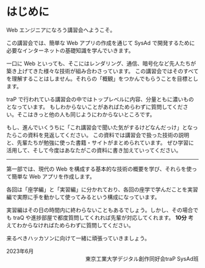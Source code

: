 # はじめに

<!-- エピグラフ入れたい-->

Web エンジニアになろう講習会へようこそ。

この講習会では、簡単な Web アプリの作成を通じて SysAd で開発するために必要なインターネットの基礎知識を学んでいきます。

一口に Web といっても、そこにはレンダリング、通信、暗号化など先人たちが築き上げてきた様々な技術が組み合わさっています。
この講習会ではそのすべてを理解することはしません。それらの「概観」をつかんでもらうことを目標とします。

traP で行われている講習会の中ではトップレベルに内容、分量ともに濃いものとなっています。
もしわからないことがあればためらわずに質問してください。そこはきっと他の人も同じようにわからないところです。

もし、進んでいくうちに「これ講習会で聞いた気がするけどなんだっけ」となったらこの資料を見返してください。
この資料では講習会で扱った技術の説明と、先輩たちが勉強に使った書籍・サイトがまとめられています。
ぜひ学習に活用して、そして今度はあなたがこの資料に書き加えていってください。

--- 

第一部では、現代の Web を構成する基本的な技術の概要を学び、それらを使って簡単な Web アプリを作成します。

各回は「座学編」と「実習編」に分かれており、各回の座学で学んだことを実習編で実際に手を動かして使ってみるという構成になっています。

実習編はその日の時間内に終わらないこともあるでしょう。しかし、その場合でも traQ や進捗部屋で都度質問してくれれば先輩が対応してくれます。
**10分** 考えてわからなければためらわずに質問してください。

来るべきハッカソンに向けて一緒に頑張っていきましょう。
<div style="text-align: left;">
2023年6月
</div>
<div style="text-align: right;">
東京工業大学デジタル創作同好会traP SysAd班
</div>




